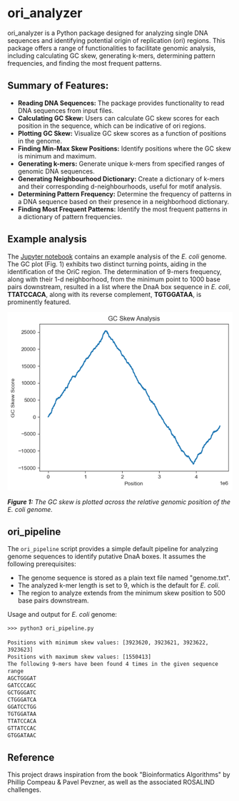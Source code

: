 # ori_analyzer

ori_analyzer is a Python package designed for analyzing single DNA sequences and identifying potential origin of replication (ori) regions. This package offers a range of functionalities to facilitate genomic analysis, including calculating GC skew, generating k-mers, determining pattern frequencies, and finding the most frequent patterns.

## Summary of Features:

- **Reading DNA Sequences:** The package provides functionality to read DNA sequences from input files.
- **Calculating GC Skew:** Users can calculate GC skew scores for each position in the sequence, which can be indicative of ori regions.
- **Plotting GC Skew:** Visualize GC skew scores as a function of positions in the genome.
- **Finding Min-Max Skew Positions:** Identify positions where the GC skew is minimum and maximum.
- **Generating k-mers:** Generate unique k-mers from specified ranges of genomic DNA sequences.
- **Generating Neighbourhood Dictionary:** Create a dictionary of k-mers and their corresponding d-neighbourhoods, useful for motif analysis.
- **Determining Pattern Frequency:** Determine the frequency of patterns in a DNA sequence based on their presence in a neighborhood dictionary.
- **Finding Most Frequent Patterns:** Identify the most frequent patterns in a dictionary of pattern frequencies.

## Example analysis

The [Jupyter notebook](https://github.com/ManuelGehl/ori_analysis/blob/master/example_analysis.ipynb) contains an example analysis of the *E. coli* genome. The GC plot (Fig. 1) exhibits two distinct turning points, aiding in the identification of the OriC region. The determination of 9-mers frequency, along with their 1-d neighborhood, from the minimum point to 1000 base pairs downstream, resulted in a list where the DnaA box sequence in *E. coli*, **TTATCCACA**, along with its reverse complement, **TGTGGATAA**, is prominently featured.

<img src="https://github.com/ManuelGehl/ori_analysis/blob/master/example_gc_plot.png?raw=true" height=400>

***Figure 1:*** *The GC skew is plotted across the relative genomic position of the E. coli genome.*

## ori_pipeline

The `ori_pipeline` script provides a simple default pipeline for analyzing genome sequences to identify putative DnaA boxes. It assumes the following prerequisites:

- The genome sequence is stored as a plain text file named "genome.txt".
- The analyzed k-mer length is set to 9, which is the default for *E. coli*.
- The region to analyze extends from the minimum skew position to 500 base pairs downstream.

Usage and output for *E. coli* genome:
```{bash}
>>> python3 ori_pipeline.py

Positions with minimum skew values: [3923620, 3923621, 3923622, 3923623]
Positions with maximum skew values: [1550413]
The following 9-mers have been found 4 times in the given sequence range
AGCTGGGAT
GATCCCAGC
GCTGGGATC
CTGGGATCA
GGATCCTGG
TGTGGATAA
TTATCCACA
GTTATCCAC
GTGGATAAC
```

## Reference

This project draws inspiration from the book "Bioinformatics Algorithms" by Phillip Compeau & Pavel Pevzner, as well as the associated ROSALIND challenges.
